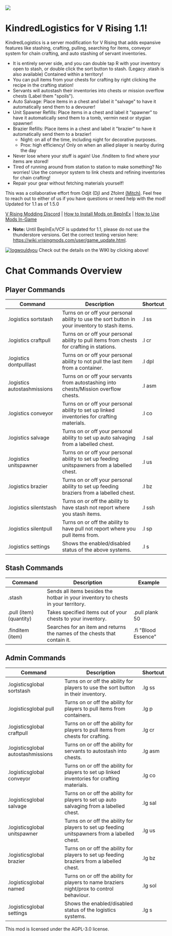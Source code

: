 ![](logo.png)
# KindredLogistics for V Rising 1.1!
KindredLogistics is a server modification for V Rising that adds expansive features like stashing, crafting, pulling, searching for items, conveyor system for chain crafting, and auto stashing of servant inventories.

- It is entirely server side, and you can double tap R with your inventory open to stash, or double click the sort button to stash. (Legacy .stash is also available) Contained within a territory!
- You can pull items from your chests for crafting by right clicking the recipe in the crafting station!
- Servants will autostash their inventories into chests or mission overflow chests (Label them "spoils").
- Auto Salvage: Place items in a chest and label it "salvage" to have it automatically send them to a devourer!
- Unit Spawner Refills: Place items in a chest and label it "spawner" to have it automatically send them to a tomb, vermin nest or stygian spawner!
- Brazier Refills: Place items in a chest and label it "brazier" to have it automatically send them to a brazier!
  - Night: on all of the time, including night for decorative purposes. 
  - Prox: high efficiency! Only on when an allied player is nearby during the day
- Never lose where your stuff is again! Use .finditem to find where your items are stored!
- Tired of running around from station to station to make something? No worries! Use the conveyor system to link chests and refining inventories for chain crafting!
- Repair your gear without fetching materials yourself!

This was a collaborative effort from Odjit (Dj) and Zfolmt [(Mitch)](https://www.patreon.com/join/4865914). Feel free to reach out to either of us if you have questions or need help with the mod!
Updated for 1.1 as of 1.5.0

[V Rising Modding Discord](https://vrisingmods.com/discord) | [How to Install Mods on BepInEx](https://wiki.vrisingmods.com/user/Mod_Install.html) | [How to Use Mods In-Game](https://wiki.vrisingmods.com/user/Using_Server_Mods.html)
   - **Note:** Until BepInEx/VCF is updated for 1.1, please do not use the thunderstore versions. Get the correct testing version here: https://wiki.vrisingmods.com/user/game_update.html.


[![logwouldyou](https://github.com/user-attachments/assets/4412fd55-cf6d-488b-9e40-77fba9f83afa)](https://github.com/Odjit/KindredLogistics/wiki)
Check out the details on the WIKI by clicking above!

# Chat Commands Overview

## Player Commands

| Command                          | Description                                                                                   | Shortcut     |
|----------------------------------|-----------------------------------------------------------------------------------------------|--------------|
| .logistics sortstash             | Turns on or off your personal ability to use the sort button in your inventory to stash items. | .l ss        |
| .logistics craftpull             | Turns on or off your personal ability to pull items from chests for crafting in stations.      | .l cr        |
| .logistics dontpulllast          | Turns on or off your personal ability to not pull the last item from a container.              | .l dpl       |
| .logistics autostashmissions     | Turns on or off your servants from autostashing into chests/Mission overflow chests.           | .l asm       |
| .logistics conveyor               | Turns on or off your personal ability to set up linked inventories for crafting materials.    | .l co        |
| .logistics salvage               | Turns on or off your personal ability to set up auto salvaging from a labelled chest.          | .l sal       |
| .logistics unitspawner            | Turns on or off your personal ability to set up feeding unitspawners from a labelled chest.   | .l us        |
| .logistics brazier               | Turns on or off your personal ability to set up feeding braziers from a labelled chest.        | .l bz        |
| .logistics silentstash            | Turns on or off the ability to have stash not report where you stash items.                   | .l ssh       |
| .logistics silentpull             | Turns on or off the ability to have pull not report where you pull items from.                | .l sp        |
| .logistics settings               | Shows the enabled/disabled status of the above systems.                                       | .l s         |

## Stash Commands

| Command                          | Description                                                                                   | Example                |
|----------------------------------|-----------------------------------------------------------------------------------------------|------------------------|
| .stash                           | Sends all items besides the hotbar in your inventory to chests in your territory.           |                        |
| .pull (item) (quantity)          | Takes specified items out of your chests to your inventory.                                 | .pull plank 50         |
| .finditem (item)                 | Searches for an item and returns the names of the chests that contain it.                   | .fi "Blood Essence"    |

## Admin Commands

| Command                          | Description                                                                                   | Shortcut     |
|----------------------------------|-----------------------------------------------------------------------------------------------|--------------|
| .logisticsglobal sortstash       | Turns on or off the ability for players to use the sort button in their inventory.            | .lg ss       |
| .logisticsglobal pull            | Turns on or off the ability for players to pull items from containers.                        | .lg p        |
| .logisticsglobal craftpull       | Turns on or off the ability for players to pull items from chests for crafting.               | .lg cr       |
| .logisticsglobal autostashmissions | Turns on or off the ability for servants to autostash into chests.                          | .lg asm      |
| .logisticsglobal conveyor         | Turns on or off the ability for players to set up linked inventories for crafting materials. | .lg co       |
| .logisticsglobal salvage         | Turns on or off the ability for players to set up auto salvaging from a labelled chest.       | .lg sal      |
| .logisticsglobal unitspawner     | Turns on or off the ability for players to set up feeding unitspawners from a labelled chest. | .lg us       |
| .logisticsglobal brazier         | Turns on or off the ability for players to set up feeding braziers from a labelled chest.     | .lg bz       |
| .logisticsglobal named           | Turns on or off the ability for players to name braziers night/prox to control behaviour.     | .lg sol      |
| .logisticsglobal settings         | Shows the enabled/disabled status of the logistics systems.                                  | .lg s        |




 

This mod is licensed under the AGPL-3.0 license.